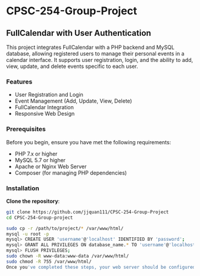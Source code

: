 # CPSC-254-Group-Project
## FullCalendar with User Authentication

This project integrates FullCalendar with a PHP backend and MySQL database, allowing registered users to manage their personal events in a calendar interface. It supports user registration, login, and the ability to add, view, update, and delete events specific to each user.

### Features

- User Registration and Login
- Event Management (Add, Update, View, Delete)
- FullCalendar Integration
- Responsive Web Design

### Prerequisites

Before you begin, ensure you have met the following requirements:
- PHP 7.x or higher
- MySQL 5.7 or higher
- Apache or Nginx Web Server
- Composer (for managing PHP dependencies)

### Installation

**Clone the repository**:
   ```bash
   git clone https://github.com/jjquan111/CPSC-254-Group-Project
   cd CPSC-254-Group-project

   sudo cp -r /path/to/project/* /var/www/html/
   mysql -u root -p
   mysql> CREATE USER 'username'@'localhost' IDENTIFIED BY 'password';
   mysql> GRANT ALL PRIVILEGES ON database_name.* TO 'username'@'localhost';
   mysql> FLUSH PRIVILEGES;
   sudo chown -R www-data:www-data /var/www/html/
   sudo chmod -R 755 /var/www/html/
Once you've completed these steps, your web server should be configured to serve the project files, the database should be set up and ready to use, and file permissions should be adjusted appropriately. You can now access the project through a web browser and interact with it as intended.
